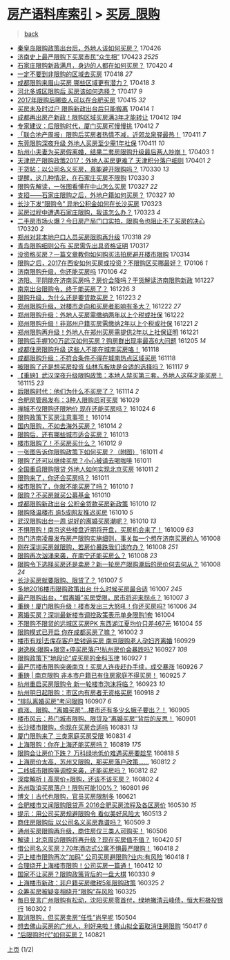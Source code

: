 [房产语料库索引](../../README.md)  > [买房_限购](买房_限购.md)
====
> [back](../README.md)

- [秦皇岛限购政策出台后，外地人该如何买房？](http://jkwz.applinzi.com/ittc/6960849637819810820.html#%E7%A7%A6%E7%9A%87%E5%B2%9B%E9%99%90%E8%B4%AD%E6%94%BF%E7%AD%96%E5%87%BA%E5%8F%B0%E5%90%8E%EF%BC%8C%E5%A4%96%E5%9C%B0%E4%BA%BA%E8%AF%A5%E5%A6%82%E4%BD%95%E4%B9%B0%E6%88%BF%EF%BC%9F) 170426  
- [济南史上最严限购下买房市民“众生相”](http://jkwz.applinzi.com/ittc/6959648408603198468.html#%E6%B5%8E%E5%8D%97%E5%8F%B2%E4%B8%8A%E6%9C%80%E4%B8%A5%E9%99%90%E8%B4%AD%E4%B8%8B%E4%B9%B0%E6%88%BF%E5%B8%82%E6%B0%91%E2%80%9C%E4%BC%97%E7%94%9F%E7%9B%B8%E2%80%9D) 170423 *2525* 
- [石家庄限购新政满月，身边的人都在如何买房？](http://jkwz.applinzi.com/ittc/6958565469417112580.html#%E7%9F%B3%E5%AE%B6%E5%BA%84%E9%99%90%E8%B4%AD%E6%96%B0%E6%94%BF%E6%BB%A1%E6%9C%88%EF%BC%8C%E8%BA%AB%E8%BE%B9%E7%9A%84%E4%BA%BA%E9%83%BD%E5%9C%A8%E5%A6%82%E4%BD%95%E4%B9%B0%E6%88%BF%EF%BC%9F) 170420 *4* 
- [一定不要到非限购的区域去买房](http://jkwz.applinzi.com/ittc/6957984029432349700.html#%E4%B8%80%E5%AE%9A%E4%B8%8D%E8%A6%81%E5%88%B0%E9%9D%9E%E9%99%90%E8%B4%AD%E7%9A%84%E5%8C%BA%E5%9F%9F%E5%8E%BB%E4%B9%B0%E6%88%BF) 170418 *27* 
- [成都限购来眉山买房 哪些区域更有潜力？](http://jkwz.applinzi.com/ittc/6957851748621353988.html#%E6%88%90%E9%83%BD%E9%99%90%E8%B4%AD%E6%9D%A5%E7%9C%89%E5%B1%B1%E4%B9%B0%E6%88%BF+%E5%93%AA%E4%BA%9B%E5%8C%BA%E5%9F%9F%E6%9B%B4%E6%9C%89%E6%BD%9C%E5%8A%9B%EF%BC%9F) 170418 *3* 
- [河北多城区限购后 买房该如何选择？](http://jkwz.applinzi.com/ittc/6957447099078673413.html#%E6%B2%B3%E5%8C%97%E5%A4%9A%E5%9F%8E%E5%8C%BA%E9%99%90%E8%B4%AD%E5%90%8E+%E4%B9%B0%E6%88%BF%E8%AF%A5%E5%A6%82%E4%BD%95%E9%80%89%E6%8B%A9%EF%BC%9F) 170417 *9* 
- [2017年限购后哪些人可以在合肥买房](http://jkwz.applinzi.com/ittc/6956770007861167108.html#2017%E5%B9%B4%E9%99%90%E8%B4%AD%E5%90%8E%E5%93%AA%E4%BA%9B%E4%BA%BA%E5%8F%AF%E4%BB%A5%E5%9C%A8%E5%90%88%E8%82%A5%E4%B9%B0%E6%88%BF) 170415 *32* 
- [买房未及时过户 限购新政出台后只能搬离](http://jkwz.applinzi.com/ittc/6956419586403599365.html#%E4%B9%B0%E6%88%BF%E6%9C%AA%E5%8F%8A%E6%97%B6%E8%BF%87%E6%88%B7+%E9%99%90%E8%B4%AD%E6%96%B0%E6%94%BF%E5%87%BA%E5%8F%B0%E5%90%8E%E5%8F%AA%E8%83%BD%E6%90%AC%E7%A6%BB) 170414 *1* 
- [成都再出房产新政！限购区域买房满3年才能转让](http://jkwz.applinzi.com/ittc/6955643318003303429.html#%E6%88%90%E9%83%BD%E5%86%8D%E5%87%BA%E6%88%BF%E4%BA%A7%E6%96%B0%E6%94%BF%EF%BC%81%E9%99%90%E8%B4%AD%E5%8C%BA%E5%9F%9F%E4%B9%B0%E6%88%BF%E6%BB%A13%E5%B9%B4%E6%89%8D%E8%83%BD%E8%BD%AC%E8%AE%A9) 170412 *194* 
- [专家建议：后限购时代，厦门买房可慢慢挑](http://jkwz.applinzi.com/ittc/6955565950156932100.html#%E4%B8%93%E5%AE%B6%E5%BB%BA%E8%AE%AE%EF%BC%9A%E5%90%8E%E9%99%90%E8%B4%AD%E6%97%B6%E4%BB%A3%EF%BC%8C%E5%8E%A6%E9%97%A8%E4%B9%B0%E6%88%BF%E5%8F%AF%E6%85%A2%E6%85%A2%E6%8C%91) 170412 *7* 
- [「联合地产周报」限购后买房者热情不减，近郊龙泉驿最热！](http://jkwz.applinzi.com/ittc/6955196245911012357.html#%E3%80%8C%E8%81%94%E5%90%88%E5%9C%B0%E4%BA%A7%E5%91%A8%E6%8A%A5%E3%80%8D%E9%99%90%E8%B4%AD%E5%90%8E%E4%B9%B0%E6%88%BF%E8%80%85%E7%83%AD%E6%83%85%E4%B8%8D%E5%87%8F%EF%BC%8C%E8%BF%91%E9%83%8A%E9%BE%99%E6%B3%89%E9%A9%BF%E6%9C%80%E7%83%AD%EF%BC%81) 170411 *7* 
- [东莞限购深夜升级 外地人买房至少需1年社保](http://jkwz.applinzi.com/ittc/6955193445533615108.html#%E4%B8%9C%E8%8E%9E%E9%99%90%E8%B4%AD%E6%B7%B1%E5%A4%9C%E5%8D%87%E7%BA%A7+%E5%A4%96%E5%9C%B0%E4%BA%BA%E4%B9%B0%E6%88%BF%E8%87%B3%E5%B0%91%E9%9C%801%E5%B9%B4%E7%A4%BE%E4%BF%9D) 170411 *10* 
- [杭州小夫妻为买房假离婚，结果二套房限购升级最后两人吵崩！](http://jkwz.applinzi.com/ittc/6952344430806828036.html#%E6%9D%AD%E5%B7%9E%E5%B0%8F%E5%A4%AB%E5%A6%BB%E4%B8%BA%E4%B9%B0%E6%88%BF%E5%81%87%E7%A6%BB%E5%A9%9A%EF%BC%8C%E7%BB%93%E6%9E%9C%E4%BA%8C%E5%A5%97%E6%88%BF%E9%99%90%E8%B4%AD%E5%8D%87%E7%BA%A7%E6%9C%80%E5%90%8E%E4%B8%A4%E4%BA%BA%E5%90%B5%E5%B4%A9%EF%BC%81) 170403 *1* 
- [天津房产限购政策2017：外地人买房更难了 天津积分落户细则](http://jkwz.applinzi.com/ittc/6951607196365358085.html#%E5%A4%A9%E6%B4%A5%E6%88%BF%E4%BA%A7%E9%99%90%E8%B4%AD%E6%94%BF%E7%AD%962017%EF%BC%9A%E5%A4%96%E5%9C%B0%E4%BA%BA%E4%B9%B0%E6%88%BF%E6%9B%B4%E9%9A%BE%E4%BA%86+%E5%A4%A9%E6%B4%A5%E7%A7%AF%E5%88%86%E8%90%BD%E6%88%B7%E7%BB%86%E5%88%99) 170401 *2* 
- [干货帖：以公司名义买房，真能避开限购吗？](http://jkwz.applinzi.com/ittc/6950876949735015428.html#%E5%B9%B2%E8%B4%A7%E5%B8%96%EF%BC%9A%E4%BB%A5%E5%85%AC%E5%8F%B8%E5%90%8D%E4%B9%89%E4%B9%B0%E6%88%BF%EF%BC%8C%E7%9C%9F%E8%83%BD%E9%81%BF%E5%BC%80%E9%99%90%E8%B4%AD%E5%90%97%EF%BC%9F) 170330 *13* 
- [提醒，这几种情况，在石家庄买房不限购](http://jkwz.applinzi.com/ittc/6950782153418867716.html#%E6%8F%90%E9%86%92%EF%BC%8C%E8%BF%99%E5%87%A0%E7%A7%8D%E6%83%85%E5%86%B5%EF%BC%8C%E5%9C%A8%E7%9F%B3%E5%AE%B6%E5%BA%84%E4%B9%B0%E6%88%BF%E4%B8%8D%E9%99%90%E8%B4%AD) 170330 *3* 
- [限购先解读，一张图看懂在中山怎么买房](http://jkwz.applinzi.com/ittc/6949733459185632261.html#%E9%99%90%E8%B4%AD%E5%85%88%E8%A7%A3%E8%AF%BB%EF%BC%8C%E4%B8%80%E5%BC%A0%E5%9B%BE%E7%9C%8B%E6%87%82%E5%9C%A8%E4%B8%AD%E5%B1%B1%E6%80%8E%E4%B9%88%E4%B9%B0%E6%88%BF) 170327 *22* 
- [支招——石家庄限购之后，外地户籍如何买房？](http://jkwz.applinzi.com/ittc/6949653161563390981.html#%E6%94%AF%E6%8B%9B%E2%80%94%E2%80%94%E7%9F%B3%E5%AE%B6%E5%BA%84%E9%99%90%E8%B4%AD%E4%B9%8B%E5%90%8E%EF%BC%8C%E5%A4%96%E5%9C%B0%E6%88%B7%E7%B1%8D%E5%A6%82%E4%BD%95%E4%B9%B0%E6%88%BF%EF%BC%9F) 170327 *10* 
- [长沙下发“限购令” 异地公积金如何在长沙买房](http://jkwz.applinzi.com/ittc/6948240321023575045.html#%E9%95%BF%E6%B2%99%E4%B8%8B%E5%8F%91%E2%80%9C%E9%99%90%E8%B4%AD%E4%BB%A4%E2%80%9D+%E5%BC%82%E5%9C%B0%E5%85%AC%E7%A7%AF%E9%87%91%E5%A6%82%E4%BD%95%E5%9C%A8%E9%95%BF%E6%B2%99%E4%B9%B0%E6%88%BF) 170323  
- [买房过程中遭遇石家庄限购，我该怎么办？](http://jkwz.applinzi.com/ittc/6948146393234539525.html#%E4%B9%B0%E6%88%BF%E8%BF%87%E7%A8%8B%E4%B8%AD%E9%81%AD%E9%81%87%E7%9F%B3%E5%AE%B6%E5%BA%84%E9%99%90%E8%B4%AD%EF%BC%8C%E6%88%91%E8%AF%A5%E6%80%8E%E4%B9%88%E5%8A%9E%EF%BC%9F) 170323 *4* 
- [二手房市场火爆？今日房产局门口实拍，限购令也阻止不了买房的决心](http://jkwz.applinzi.com/ittc/6947161133181060100.html#%E4%BA%8C%E6%89%8B%E6%88%BF%E5%B8%82%E5%9C%BA%E7%81%AB%E7%88%86%EF%BC%9F%E4%BB%8A%E6%97%A5%E6%88%BF%E4%BA%A7%E5%B1%80%E9%97%A8%E5%8F%A3%E5%AE%9E%E6%8B%8D%EF%BC%8C%E9%99%90%E8%B4%AD%E4%BB%A4%E4%B9%9F%E9%98%BB%E6%AD%A2%E4%B8%8D%E4%BA%86%E4%B9%B0%E6%88%BF%E7%9A%84%E5%86%B3%E5%BF%83) 170320 *2* 
- [郑州对非本地户口人员买房限购再升级](http://jkwz.applinzi.com/ittc/6946406373645616132.html#%E9%83%91%E5%B7%9E%E5%AF%B9%E9%9D%9E%E6%9C%AC%E5%9C%B0%E6%88%B7%E5%8F%A3%E4%BA%BA%E5%91%98%E4%B9%B0%E6%88%BF%E9%99%90%E8%B4%AD%E5%86%8D%E5%8D%87%E7%BA%A7) 170318 *29* 
- [青岛限购细则公布 买房需先出具资格证明](http://jkwz.applinzi.com/ittc/6946014959673803780.html#%E9%9D%92%E5%B2%9B%E9%99%90%E8%B4%AD%E7%BB%86%E5%88%99%E5%85%AC%E5%B8%83+%E4%B9%B0%E6%88%BF%E9%9C%80%E5%85%88%E5%87%BA%E5%85%B7%E8%B5%84%E6%A0%BC%E8%AF%81%E6%98%8E) 170317  
- [没资格买房？一篇文章教你如何购买法拍房避开楼市限购](http://jkwz.applinzi.com/ittc/6944889052661810180.html#%E6%B2%A1%E8%B5%84%E6%A0%BC%E4%B9%B0%E6%88%BF%EF%BC%9F%E4%B8%80%E7%AF%87%E6%96%87%E7%AB%A0%E6%95%99%E4%BD%A0%E5%A6%82%E4%BD%95%E8%B4%AD%E4%B9%B0%E6%B3%95%E6%8B%8D%E6%88%BF%E9%81%BF%E5%BC%80%E6%A5%BC%E5%B8%82%E9%99%90%E8%B4%AD) 170314  
- [限购之后，​2017在西安如何买房或投资？不限购区买哪最好？](http://jkwz.applinzi.com/ittc/6920078865455383557.html#%E9%99%90%E8%B4%AD%E4%B9%8B%E5%90%8E%EF%BC%8C%E2%80%8B2017%E5%9C%A8%E8%A5%BF%E5%AE%89%E5%A6%82%E4%BD%95%E4%B9%B0%E6%88%BF%E6%88%96%E6%8A%95%E8%B5%84%EF%BC%9F%E4%B8%8D%E9%99%90%E8%B4%AD%E5%8C%BA%E4%B9%B0%E5%93%AA%E6%9C%80%E5%A5%BD%EF%BC%9F) 170106 *1* 
- [济南限购升级，你还能买房吗](http://jkwz.applinzi.com/ittc/6919823198769382404.html#%E6%B5%8E%E5%8D%97%E9%99%90%E8%B4%AD%E5%8D%87%E7%BA%A7%EF%BC%8C%E4%BD%A0%E8%BF%98%E8%83%BD%E4%B9%B0%E6%88%BF%E5%90%97) 170106 *42* 
- [济阳、平阴能在济南买房吗？房价会降吗？干货解读济南限购新政](http://jkwz.applinzi.com/ittc/6916404824836146181.html#%E6%B5%8E%E9%98%B3%E3%80%81%E5%B9%B3%E9%98%B4%E8%83%BD%E5%9C%A8%E6%B5%8E%E5%8D%97%E4%B9%B0%E6%88%BF%E5%90%97%EF%BC%9F%E6%88%BF%E4%BB%B7%E4%BC%9A%E9%99%8D%E5%90%97%EF%BC%9F%E5%B9%B2%E8%B4%A7%E8%A7%A3%E8%AF%BB%E6%B5%8E%E5%8D%97%E9%99%90%E8%B4%AD%E6%96%B0%E6%94%BF) 161227  
- [南京出台限购令，终于能买房了？](http://jkwz.applinzi.com/ittc/6915861629677077508.html#%E5%8D%97%E4%BA%AC%E5%87%BA%E5%8F%B0%E9%99%90%E8%B4%AD%E4%BB%A4%EF%BC%8C%E7%BB%88%E4%BA%8E%E8%83%BD%E4%B9%B0%E6%88%BF%E4%BA%86%EF%BC%9F) 161226 *3* 
- [限购升级，为什么还是要贷款买房？](http://jkwz.applinzi.com/ittc/6914841100413305861.html#%E9%99%90%E8%B4%AD%E5%8D%87%E7%BA%A7%EF%BC%8C%E4%B8%BA%E4%BB%80%E4%B9%88%E8%BF%98%E6%98%AF%E8%A6%81%E8%B4%B7%E6%AC%BE%E4%B9%B0%E6%88%BF%EF%BC%9F) 161223 *2* 
- [郑州限购升级，对楼市走向和买房者影响有多大？](http://jkwz.applinzi.com/ittc/6914559014011929604.html#%E9%83%91%E5%B7%9E%E9%99%90%E8%B4%AD%E5%8D%87%E7%BA%A7%EF%BC%8C%E5%AF%B9%E6%A5%BC%E5%B8%82%E8%B5%B0%E5%90%91%E5%92%8C%E4%B9%B0%E6%88%BF%E8%80%85%E5%BD%B1%E5%93%8D%E6%9C%89%E5%A4%9A%E5%A4%A7%EF%BC%9F) 161222 *27* 
- [郑州限购升级：外地人买房需缴纳两年以上个税或社保](http://jkwz.applinzi.com/ittc/6914457439809569797.html#%E9%83%91%E5%B7%9E%E9%99%90%E8%B4%AD%E5%8D%87%E7%BA%A7%EF%BC%9A%E5%A4%96%E5%9C%B0%E4%BA%BA%E4%B9%B0%E6%88%BF%E9%9C%80%E7%BC%B4%E7%BA%B3%E4%B8%A4%E5%B9%B4%E4%BB%A5%E4%B8%8A%E4%B8%AA%E7%A8%8E%E6%88%96%E7%A4%BE%E4%BF%9D) 161222  
- [郑州限购升级！非郑州户籍买房需缴纳2年以上个税或社保](http://jkwz.applinzi.com/ittc/6914191891343344644.html#%E9%83%91%E5%B7%9E%E9%99%90%E8%B4%AD%E5%8D%87%E7%BA%A7%EF%BC%81%E9%9D%9E%E9%83%91%E5%B7%9E%E6%88%B7%E7%B1%8D%E4%B9%B0%E6%88%BF%E9%9C%80%E7%BC%B4%E7%BA%B32%E5%B9%B4%E4%BB%A5%E4%B8%8A%E4%B8%AA%E7%A8%8E%E6%88%96%E7%A4%BE%E4%BF%9D) 161221 *2* 
- [郑州限购再升级！外地人在郑州买房需提供2年以上社保证明](http://jkwz.applinzi.com/ittc/6914173728912311300.html#%E9%83%91%E5%B7%9E%E9%99%90%E8%B4%AD%E5%86%8D%E5%8D%87%E7%BA%A7%EF%BC%81%E5%A4%96%E5%9C%B0%E4%BA%BA%E5%9C%A8%E9%83%91%E5%B7%9E%E4%B9%B0%E6%88%BF%E9%9C%80%E6%8F%90%E4%BE%9B2%E5%B9%B4%E4%BB%A5%E4%B8%8A%E7%A4%BE%E4%BF%9D%E8%AF%81%E6%98%8E) 161221  
- [限购后手握100万武汉如何买房？购房群出现率最高6大问题](http://jkwz.applinzi.com/ittc/6908061417818555397.html#%E9%99%90%E8%B4%AD%E5%90%8E%E6%89%8B%E6%8F%A1100%E4%B8%87%E6%AD%A6%E6%B1%89%E5%A6%82%E4%BD%95%E4%B9%B0%E6%88%BF%EF%BC%9F%E8%B4%AD%E6%88%BF%E7%BE%A4%E5%87%BA%E7%8E%B0%E7%8E%87%E6%9C%80%E9%AB%986%E5%A4%A7%E9%97%AE%E9%A2%98) 161205 *14* 
- [成都住房限购升级 这些人不能在城南买房咯！](http://jkwz.applinzi.com/ittc/6901888159553422340.html#%E6%88%90%E9%83%BD%E4%BD%8F%E6%88%BF%E9%99%90%E8%B4%AD%E5%8D%87%E7%BA%A7+%E8%BF%99%E4%BA%9B%E4%BA%BA%E4%B8%8D%E8%83%BD%E5%9C%A8%E5%9F%8E%E5%8D%97%E4%B9%B0%E6%88%BF%E5%92%AF%EF%BC%81) 161118  
- [成都限购升级：不符合条件不得在城南热点区域买房](http://jkwz.applinzi.com/ittc/6901561102592115716.html#%E6%88%90%E9%83%BD%E9%99%90%E8%B4%AD%E5%8D%87%E7%BA%A7%EF%BC%9A%E4%B8%8D%E7%AC%A6%E5%90%88%E6%9D%A1%E4%BB%B6%E4%B8%8D%E5%BE%97%E5%9C%A8%E5%9F%8E%E5%8D%97%E7%83%AD%E7%82%B9%E5%8C%BA%E5%9F%9F%E4%B9%B0%E6%88%BF) 161118  
- [被限购了还是想买房投资 仙林东板块是合适的选择吗？](http://jkwz.applinzi.com/ittc/6901440663324722180.html#%E8%A2%AB%E9%99%90%E8%B4%AD%E4%BA%86%E8%BF%98%E6%98%AF%E6%83%B3%E4%B9%B0%E6%88%BF%E6%8A%95%E8%B5%84+%E4%BB%99%E6%9E%97%E4%B8%9C%E6%9D%BF%E5%9D%97%E6%98%AF%E5%90%88%E9%80%82%E7%9A%84%E9%80%89%E6%8B%A9%E5%90%97%EF%BC%9F) 161117 *9* 
- [【重磅】武汉深夜升级限购政策：本地人禁买第三套，外地人这样才能买房！](http://jkwz.applinzi.com/ittc/6900527970346599428.html#%E3%80%90%E9%87%8D%E7%A3%85%E3%80%91%E6%AD%A6%E6%B1%89%E6%B7%B1%E5%A4%9C%E5%8D%87%E7%BA%A7%E9%99%90%E8%B4%AD%E6%94%BF%E7%AD%96%EF%BC%9A%E6%9C%AC%E5%9C%B0%E4%BA%BA%E7%A6%81%E4%B9%B0%E7%AC%AC%E4%B8%89%E5%A5%97%EF%BC%8C%E5%A4%96%E5%9C%B0%E4%BA%BA%E8%BF%99%E6%A0%B7%E6%89%8D%E8%83%BD%E4%B9%B0%E6%88%BF%EF%BC%81) 161115 *23* 
- [后限购时代：他们为什么不买房了？](http://jkwz.applinzi.com/ittc/6900434051831170053.html#%E5%90%8E%E9%99%90%E8%B4%AD%E6%97%B6%E4%BB%A3%EF%BC%9A%E4%BB%96%E4%BB%AC%E4%B8%BA%E4%BB%80%E4%B9%88%E4%B8%8D%E4%B9%B0%E6%88%BF%E4%BA%86%EF%BC%9F) 161114 *2* 
- [合肥房管局发布：3种人限购后可买房](http://jkwz.applinzi.com/ittc/6894418715965129733.html#%E5%90%88%E8%82%A5%E6%88%BF%E7%AE%A1%E5%B1%80%E5%8F%91%E5%B8%83%EF%BC%9A3%E7%A7%8D%E4%BA%BA%E9%99%90%E8%B4%AD%E5%90%8E%E5%8F%AF%E4%B9%B0%E6%88%BF) 161029  
- [禅城不仅限购还限地价 现在还能买房吗？](http://jkwz.applinzi.com/ittc/6892627804771845124.html#%E7%A6%85%E5%9F%8E%E4%B8%8D%E4%BB%85%E9%99%90%E8%B4%AD%E8%BF%98%E9%99%90%E5%9C%B0%E4%BB%B7+%E7%8E%B0%E5%9C%A8%E8%BF%98%E8%83%BD%E4%B9%B0%E6%88%BF%E5%90%97%EF%BC%9F) 161024 *6* 
- [限购政策下买房注意事项！](http://jkwz.applinzi.com/ittc/6888923717161190404.html#%E9%99%90%E8%B4%AD%E6%94%BF%E7%AD%96%E4%B8%8B%E4%B9%B0%E6%88%BF%E6%B3%A8%E6%84%8F%E4%BA%8B%E9%A1%B9%EF%BC%81) 161014  
- [国内限购，不如去海外买房？](http://jkwz.applinzi.com/ittc/6888758348710675461.html#%E5%9B%BD%E5%86%85%E9%99%90%E8%B4%AD%EF%BC%8C%E4%B8%8D%E5%A6%82%E5%8E%BB%E6%B5%B7%E5%A4%96%E4%B9%B0%E6%88%BF%EF%BC%9F) 161014 *2* 
- [限购后，还有哪些城市适合买房？](http://jkwz.applinzi.com/ittc/6888491115195401220.html#%E9%99%90%E8%B4%AD%E5%90%8E%EF%BC%8C%E8%BF%98%E6%9C%89%E5%93%AA%E4%BA%9B%E5%9F%8E%E5%B8%82%E9%80%82%E5%90%88%E4%B9%B0%E6%88%BF%EF%BC%9F) 161013  
- [楼市限购了！不买房买什么？](http://jkwz.applinzi.com/ittc/6888069112646861829.html#%E6%A5%BC%E5%B8%82%E9%99%90%E8%B4%AD%E4%BA%86%EF%BC%81%E4%B8%8D%E4%B9%B0%E6%88%BF%E4%B9%B0%E4%BB%80%E4%B9%88%EF%BC%9F) 161012 *9* 
- [一张图告诉你限购政策下如何买房？（附图）](http://jkwz.applinzi.com/ittc/6887859302106137605.html#%E4%B8%80%E5%BC%A0%E5%9B%BE%E5%91%8A%E8%AF%89%E4%BD%A0%E9%99%90%E8%B4%AD%E6%94%BF%E7%AD%96%E4%B8%8B%E5%A6%82%E4%BD%95%E4%B9%B0%E6%88%BF%EF%BC%9F%EF%BC%88%E9%99%84%E5%9B%BE%EF%BC%89) 161011 *4* 
- [限购了还可以继续买房？小心被请去喝咖啡](http://jkwz.applinzi.com/ittc/6887788040587592709.html#%E9%99%90%E8%B4%AD%E4%BA%86%E8%BF%98%E5%8F%AF%E4%BB%A5%E7%BB%A7%E7%BB%AD%E4%B9%B0%E6%88%BF%EF%BC%9F%E5%B0%8F%E5%BF%83%E8%A2%AB%E8%AF%B7%E5%8E%BB%E5%96%9D%E5%92%96%E5%95%A1) 161011  
- [全国重启限购限贷 外地人如何实现北京买房](http://jkwz.applinzi.com/ittc/6887726912541033476.html#%E5%85%A8%E5%9B%BD%E9%87%8D%E5%90%AF%E9%99%90%E8%B4%AD%E9%99%90%E8%B4%B7+%E5%A4%96%E5%9C%B0%E4%BA%BA%E5%A6%82%E4%BD%95%E5%AE%9E%E7%8E%B0%E5%8C%97%E4%BA%AC%E4%B9%B0%E6%88%BF) 161011 *2* 
- [限购来了，你还会买房吗？](http://jkwz.applinzi.com/ittc/6887672063837340676.html#%E9%99%90%E8%B4%AD%E6%9D%A5%E4%BA%86%EF%BC%8C%E4%BD%A0%E8%BF%98%E4%BC%9A%E4%B9%B0%E6%88%BF%E5%90%97%EF%BC%9F) 161011  
- [楼市限购了，你就不能买房了吗？](http://jkwz.applinzi.com/ittc/6887401753145771013.html#%E6%A5%BC%E5%B8%82%E9%99%90%E8%B4%AD%E4%BA%86%EF%BC%8C%E4%BD%A0%E5%B0%B1%E4%B8%8D%E8%83%BD%E4%B9%B0%E6%88%BF%E4%BA%86%E5%90%97%EF%BC%9F) 161010 *1* 
- [限购？不买房就买公募基金](http://jkwz.applinzi.com/ittc/6887396654751155204.html#%E9%99%90%E8%B4%AD%EF%BC%9F%E4%B8%8D%E4%B9%B0%E6%88%BF%E5%B0%B1%E4%B9%B0%E5%85%AC%E5%8B%9F%E5%9F%BA%E9%87%91) 161010  
- [成都限购新政出台 公积金贷款买房新政策](http://jkwz.applinzi.com/ittc/6887379283676234757.html#%E6%88%90%E9%83%BD%E9%99%90%E8%B4%AD%E6%96%B0%E6%94%BF%E5%87%BA%E5%8F%B0+%E5%85%AC%E7%A7%AF%E9%87%91%E8%B4%B7%E6%AC%BE%E4%B9%B0%E6%88%BF%E6%96%B0%E6%94%BF%E7%AD%96) 161010 *12* 
- [限购降温楼市 逾5成网友推迟买房](http://jkwz.applinzi.com/ittc/6887373446605964292.html#%E9%99%90%E8%B4%AD%E9%99%8D%E6%B8%A9%E6%A5%BC%E5%B8%82+%E9%80%BE5%E6%88%90%E7%BD%91%E5%8F%8B%E6%8E%A8%E8%BF%9F%E4%B9%B0%E6%88%BF) 161010 *5* 
- [武汉限购出台一周 说好的离婚买房潮呢？](http://jkwz.applinzi.com/ittc/6887312938896983045.html#%E6%AD%A6%E6%B1%89%E9%99%90%E8%B4%AD%E5%87%BA%E5%8F%B0%E4%B8%80%E5%91%A8+%E8%AF%B4%E5%A5%BD%E7%9A%84%E7%A6%BB%E5%A9%9A%E4%B9%B0%E6%88%BF%E6%BD%AE%E5%91%A2%EF%BC%9F) 161010 *13* 
- [不惧限购！南京这些楼盘近期将开盘，买房机会来了！](http://jkwz.applinzi.com/ittc/6887058005123662852.html#%E4%B8%8D%E6%83%A7%E9%99%90%E8%B4%AD%EF%BC%81%E5%8D%97%E4%BA%AC%E8%BF%99%E4%BA%9B%E6%A5%BC%E7%9B%98%E8%BF%91%E6%9C%9F%E5%B0%86%E5%BC%80%E7%9B%98%EF%BC%8C%E4%B9%B0%E6%88%BF%E6%9C%BA%E4%BC%9A%E6%9D%A5%E4%BA%86%EF%BC%81) 161009 *63* 
- [热门济南凌晨发布房产限购实施细则，事关每一个想在济南买房的人](http://jkwz.applinzi.com/ittc/6886740796006466565.html#%E7%83%AD%E9%97%A8%E6%B5%8E%E5%8D%97%E5%87%8C%E6%99%A8%E5%8F%91%E5%B8%83%E6%88%BF%E4%BA%A7%E9%99%90%E8%B4%AD%E5%AE%9E%E6%96%BD%E7%BB%86%E5%88%99%EF%BC%8C%E4%BA%8B%E5%85%B3%E6%AF%8F%E4%B8%80%E4%B8%AA%E6%83%B3%E5%9C%A8%E6%B5%8E%E5%8D%97%E4%B9%B0%E6%88%BF%E7%9A%84%E4%BA%BA) 161008  
- [刚在深圳买房就限购，若房价暴跌我们该咋办？](http://jkwz.applinzi.com/ittc/6886678958958969861.html#%E5%88%9A%E5%9C%A8%E6%B7%B1%E5%9C%B3%E4%B9%B0%E6%88%BF%E5%B0%B1%E9%99%90%E8%B4%AD%EF%BC%8C%E8%8B%A5%E6%88%BF%E4%BB%B7%E6%9A%B4%E8%B7%8C%E6%88%91%E4%BB%AC%E8%AF%A5%E5%92%8B%E5%8A%9E%EF%BC%9F) 161008 *251* 
- [限购再次汹涌来袭，在南宁还能买房么？](http://jkwz.applinzi.com/ittc/6886659721481683973.html#%E9%99%90%E8%B4%AD%E5%86%8D%E6%AC%A1%E6%B1%B9%E6%B6%8C%E6%9D%A5%E8%A2%AD%EF%BC%8C%E5%9C%A8%E5%8D%97%E5%AE%81%E8%BF%98%E8%83%BD%E4%B9%B0%E6%88%BF%E4%B9%88%EF%BC%9F) 161008 *23* 
- [限购令下选择买房还是卖房？新一轮房产限购潮后的房价何去何从？](http://jkwz.applinzi.com/ittc/6886632660687913988.html#%E9%99%90%E8%B4%AD%E4%BB%A4%E4%B8%8B%E9%80%89%E6%8B%A9%E4%B9%B0%E6%88%BF%E8%BF%98%E6%98%AF%E5%8D%96%E6%88%BF%EF%BC%9F%E6%96%B0%E4%B8%80%E8%BD%AE%E6%88%BF%E4%BA%A7%E9%99%90%E8%B4%AD%E6%BD%AE%E5%90%8E%E7%9A%84%E6%88%BF%E4%BB%B7%E4%BD%95%E5%8E%BB%E4%BD%95%E4%BB%8E%EF%BC%9F) 161008 *24* 
- [长沙买房就要限购、限贷了？](http://jkwz.applinzi.com/ittc/6886328416483148805.html#%E9%95%BF%E6%B2%99%E4%B9%B0%E6%88%BF%E5%B0%B1%E8%A6%81%E9%99%90%E8%B4%AD%E3%80%81%E9%99%90%E8%B4%B7%E4%BA%86%EF%BC%9F) 161007 *5* 
- [多地2016楼市限购政策出台 什么时候买房最合适](http://jkwz.applinzi.com/ittc/6886279080013464581.html#%E5%A4%9A%E5%9C%B02016%E6%A5%BC%E5%B8%82%E9%99%90%E8%B4%AD%E6%94%BF%E7%AD%96%E5%87%BA%E5%8F%B0+%E4%BB%80%E4%B9%88%E6%97%B6%E5%80%99%E4%B9%B0%E6%88%BF%E6%9C%80%E5%90%88%E9%80%82) 161007 *245* 
- [最严限购出台，“假离婚”买房受限，房市将迎来拐点？](http://jkwz.applinzi.com/ittc/6886232494839432197.html#%E6%9C%80%E4%B8%A5%E9%99%90%E8%B4%AD%E5%87%BA%E5%8F%B0%EF%BC%8C%E2%80%9C%E5%81%87%E7%A6%BB%E5%A9%9A%E2%80%9D%E4%B9%B0%E6%88%BF%E5%8F%97%E9%99%90%EF%BC%8C%E6%88%BF%E5%B8%82%E5%B0%86%E8%BF%8E%E6%9D%A5%E6%8B%90%E7%82%B9%EF%BC%9F) 161007 *3* 
- [重磅！厦门限购升级！楼市发出三大怒吼！你还买房吗?](http://jkwz.applinzi.com/ittc/6885856069401707524.html#%E9%87%8D%E7%A3%85%EF%BC%81%E5%8E%A6%E9%97%A8%E9%99%90%E8%B4%AD%E5%8D%87%E7%BA%A7%EF%BC%81%E6%A5%BC%E5%B8%82%E5%8F%91%E5%87%BA%E4%B8%89%E5%A4%A7%E6%80%92%E5%90%BC%EF%BC%81%E4%BD%A0%E8%BF%98%E4%B9%B0%E6%88%BF%E5%90%97%3F) 161006 *34* 
- [离婚买房？深圳最新楼市调控政策表示单身限购1套](http://jkwz.applinzi.com/ittc/6885272262382453765.html#%E7%A6%BB%E5%A9%9A%E4%B9%B0%E6%88%BF%EF%BC%9F%E6%B7%B1%E5%9C%B3%E6%9C%80%E6%96%B0%E6%A5%BC%E5%B8%82%E8%B0%83%E6%8E%A7%E6%94%BF%E7%AD%96%E8%A1%A8%E7%A4%BA%E5%8D%95%E8%BA%AB%E9%99%90%E8%B4%AD1%E5%A5%97) 161004  
- [不限购不限贷的远城区买房PK 东西湖江夏均价只差467元](http://jkwz.applinzi.com/ittc/6885109982525129732.html#%E4%B8%8D%E9%99%90%E8%B4%AD%E4%B8%8D%E9%99%90%E8%B4%B7%E7%9A%84%E8%BF%9C%E5%9F%8E%E5%8C%BA%E4%B9%B0%E6%88%BFPK+%E4%B8%9C%E8%A5%BF%E6%B9%96%E6%B1%9F%E5%A4%8F%E5%9D%87%E4%BB%B7%E5%8F%AA%E5%B7%AE467%E5%85%83) 161004 *55* 
- [限购模式已开启 你在成都买房了嘛？](http://jkwz.applinzi.com/ittc/6884324622299825156.html#%E9%99%90%E8%B4%AD%E6%A8%A1%E5%BC%8F%E5%B7%B2%E5%BC%80%E5%90%AF+%E4%BD%A0%E5%9C%A8%E6%88%90%E9%83%BD%E4%B9%B0%E6%88%BF%E4%BA%86%E5%98%9B%EF%BC%9F) 161002 *3* 
- [楼市有戏|去库存客户垫钱逼买房 南京限购老人孕妇齐离婚](http://jkwz.applinzi.com/ittc/6883209863110329349.html#%E6%A5%BC%E5%B8%82%E6%9C%89%E6%88%8F%7C%E5%8E%BB%E5%BA%93%E5%AD%98%E5%AE%A2%E6%88%B7%E5%9E%AB%E9%92%B1%E9%80%BC%E4%B9%B0%E6%88%BF+%E5%8D%97%E4%BA%AC%E9%99%90%E8%B4%AD%E8%80%81%E4%BA%BA%E5%AD%95%E5%A6%87%E9%BD%90%E7%A6%BB%E5%A9%9A) 160929  
- [谢逸枫:限购+限贷+停买房落户!杭州房价会暴跌吗?](http://jkwz.applinzi.com/ittc/6882671312744498181.html#%E8%B0%A2%E9%80%B8%E6%9E%AB%3A%E9%99%90%E8%B4%AD%2B%E9%99%90%E8%B4%B7%2B%E5%81%9C%E4%B9%B0%E6%88%BF%E8%90%BD%E6%88%B7%21%E6%9D%AD%E5%B7%9E%E6%88%BF%E4%BB%B7%E4%BC%9A%E6%9A%B4%E8%B7%8C%E5%90%97%3F) 160927 *108* 
- [限购政策下“地段论”成买房的金科玉律](http://jkwz.applinzi.com/ittc/6882460912249734148.html#%E9%99%90%E8%B4%AD%E6%94%BF%E7%AD%96%E4%B8%8B%E2%80%9C%E5%9C%B0%E6%AE%B5%E8%AE%BA%E2%80%9D%E6%88%90%E4%B9%B0%E6%88%BF%E7%9A%84%E9%87%91%E7%A7%91%E7%8E%89%E5%BE%8B) 160927 *1* 
- [最严厉楼市限购突袭南京！买房人连夜赶办手续，成交暴涨](http://jkwz.applinzi.com/ittc/6881950955951621124.html#%E6%9C%80%E4%B8%A5%E5%8E%89%E6%A5%BC%E5%B8%82%E9%99%90%E8%B4%AD%E7%AA%81%E8%A2%AD%E5%8D%97%E4%BA%AC%EF%BC%81%E4%B9%B0%E6%88%BF%E4%BA%BA%E8%BF%9E%E5%A4%9C%E8%B5%B6%E5%8A%9E%E6%89%8B%E7%BB%AD%EF%BC%8C%E6%88%90%E4%BA%A4%E6%9A%B4%E6%B6%A8) 160926 *7* 
- [重磅 | 南京限购 非本市户籍已有住房家庭不得买房！](http://jkwz.applinzi.com/ittc/6881882760746107909.html#%E9%87%8D%E7%A3%85+%7C+%E5%8D%97%E4%BA%AC%E9%99%90%E8%B4%AD+%E9%9D%9E%E6%9C%AC%E5%B8%82%E6%88%B7%E7%B1%8D%E5%B7%B2%E6%9C%89%E4%BD%8F%E6%88%BF%E5%AE%B6%E5%BA%AD%E4%B8%8D%E5%BE%97%E4%B9%B0%E6%88%BF%EF%BC%81) 160925 *7* 
- [杭州重启买房限购令 新一轮楼市泡沫将临？](http://jkwz.applinzi.com/ittc/6881089030430655492.html#%E6%9D%AD%E5%B7%9E%E9%87%8D%E5%90%AF%E4%B9%B0%E6%88%BF%E9%99%90%E8%B4%AD%E4%BB%A4+%E6%96%B0%E4%B8%80%E8%BD%AE%E6%A5%BC%E5%B8%82%E6%B3%A1%E6%B2%AB%E5%B0%86%E4%B8%B4%EF%BC%9F) 160923 *10* 
- [杭州明日起限购：市区内有房者无资格买房](http://jkwz.applinzi.com/ittc/6879255444995965956.html#%E6%9D%AD%E5%B7%9E%E6%98%8E%E6%97%A5%E8%B5%B7%E9%99%90%E8%B4%AD%EF%BC%9A%E5%B8%82%E5%8C%BA%E5%86%85%E6%9C%89%E6%88%BF%E8%80%85%E6%97%A0%E8%B5%84%E6%A0%BC%E4%B9%B0%E6%88%BF) 160918 *2* 
- [“排队离婚买房”考问限购](http://jkwz.applinzi.com/ittc/6875047505519182852.html#%E2%80%9C%E6%8E%92%E9%98%9F%E7%A6%BB%E5%A9%9A%E4%B9%B0%E6%88%BF%E2%80%9D%E8%80%83%E9%97%AE%E9%99%90%E8%B4%AD) 160907 *6* 
- [疯涨、限购、&quot;离婚买房&quot;...楼市还有多少幺蛾子要出？！](http://jkwz.applinzi.com/ittc/6874342669790217220.html#%E7%96%AF%E6%B6%A8%E3%80%81%E9%99%90%E8%B4%AD%E3%80%81%26quot%3B%E7%A6%BB%E5%A9%9A%E4%B9%B0%E6%88%BF%26quot%3B...%E6%A5%BC%E5%B8%82%E8%BF%98%E6%9C%89%E5%A4%9A%E5%B0%91%E5%B9%BA%E8%9B%BE%E5%AD%90%E8%A6%81%E5%87%BA%EF%BC%9F%EF%BC%81) 160905  
- [楼市风云：热门城市限购、限贷及“离婚买房”背后的反思！](http://jkwz.applinzi.com/ittc/6872906057000682501.html#%E6%A5%BC%E5%B8%82%E9%A3%8E%E4%BA%91%EF%BC%9A%E7%83%AD%E9%97%A8%E5%9F%8E%E5%B8%82%E9%99%90%E8%B4%AD%E3%80%81%E9%99%90%E8%B4%B7%E5%8F%8A%E2%80%9C%E7%A6%BB%E5%A9%9A%E4%B9%B0%E6%88%BF%E2%80%9D%E8%83%8C%E5%90%8E%E7%9A%84%E5%8F%8D%E6%80%9D%EF%BC%81) 160901  
- [长沙楼市限购，你现在买房合适吗](http://jkwz.applinzi.com/ittc/6872589427947340804.html#%E9%95%BF%E6%B2%99%E6%A5%BC%E5%B8%82%E9%99%90%E8%B4%AD%EF%BC%8C%E4%BD%A0%E7%8E%B0%E5%9C%A8%E4%B9%B0%E6%88%BF%E5%90%88%E9%80%82%E5%90%97) 160831 *13* 
- [厦门限购来了 三类家庭买房受限](http://jkwz.applinzi.com/ittc/6872481797815927812.html#%E5%8E%A6%E9%97%A8%E9%99%90%E8%B4%AD%E6%9D%A5%E4%BA%86+%E4%B8%89%E7%B1%BB%E5%AE%B6%E5%BA%AD%E4%B9%B0%E6%88%BF%E5%8F%97%E9%99%90) 160831 *4* 
- [上海限购：你在上海还能买房吗？](http://jkwz.applinzi.com/ittc/6868031579405943813.html#%E4%B8%8A%E6%B5%B7%E9%99%90%E8%B4%AD%EF%BC%9A%E4%BD%A0%E5%9C%A8%E4%B8%8A%E6%B5%B7%E8%BF%98%E8%83%BD%E4%B9%B0%E6%88%BF%E5%90%97%EF%BC%9F) 160819 *175* 
- [限购会让房价下跌？ 万科绿地低价难遇买房要趁早](http://jkwz.applinzi.com/ittc/6867597883561477124.html#%E9%99%90%E8%B4%AD%E4%BC%9A%E8%AE%A9%E6%88%BF%E4%BB%B7%E4%B8%8B%E8%B7%8C%EF%BC%9F+%E4%B8%87%E7%A7%91%E7%BB%BF%E5%9C%B0%E4%BD%8E%E4%BB%B7%E9%9A%BE%E9%81%87%E4%B9%B0%E6%88%BF%E8%A6%81%E8%B6%81%E6%97%A9) 160818 *5* 
- [上海房价太高，苏州又限购，那买房落户政策……](http://jkwz.applinzi.com/ittc/6865500833814414340.html#%E4%B8%8A%E6%B5%B7%E6%88%BF%E4%BB%B7%E5%A4%AA%E9%AB%98%EF%BC%8C%E8%8B%8F%E5%B7%9E%E5%8F%88%E9%99%90%E8%B4%AD%EF%BC%8C%E9%82%A3%E4%B9%B0%E6%88%BF%E8%90%BD%E6%88%B7%E6%94%BF%E7%AD%96%E2%80%A6%E2%80%A6) 160812 *2* 
- [二线城市限购等调控来袭，还能买房吗？](http://jkwz.applinzi.com/ittc/6865423892100940804.html#%E4%BA%8C%E7%BA%BF%E5%9F%8E%E5%B8%82%E9%99%90%E8%B4%AD%E7%AD%89%E8%B0%83%E6%8E%A7%E6%9D%A5%E8%A2%AD%EF%BC%8C%E8%BF%98%E8%83%BD%E4%B9%B0%E6%88%BF%E5%90%97%EF%BC%9F) 160812 *82* 
- [深度解析丨高房价+限购，还该不该买房？](http://jkwz.applinzi.com/ittc/6861708920015553541.html#%E6%B7%B1%E5%BA%A6%E8%A7%A3%E6%9E%90%E4%B8%A8%E9%AB%98%E6%88%BF%E4%BB%B7%2B%E9%99%90%E8%B4%AD%EF%BC%8C%E8%BF%98%E8%AF%A5%E4%B8%8D%E8%AF%A5%E4%B9%B0%E6%88%BF%EF%BC%9F) 160802 *4* 
- [苏州取消买房落户！限购可能100%？](http://jkwz.applinzi.com/ittc/6861316633699812356.html#%E8%8B%8F%E5%B7%9E%E5%8F%96%E6%B6%88%E4%B9%B0%E6%88%BF%E8%90%BD%E6%88%B7%EF%BC%81%E9%99%90%E8%B4%AD%E5%8F%AF%E8%83%BD100%25%EF%BC%9F) 160801 *96* 
- [博文丨古代也限购，官员买房限制多](http://jkwz.applinzi.com/ittc/6846207897910117380.html#%E5%8D%9A%E6%96%87%E4%B8%A8%E5%8F%A4%E4%BB%A3%E4%B9%9F%E9%99%90%E8%B4%AD%EF%BC%8C%E5%AE%98%E5%91%98%E4%B9%B0%E6%88%BF%E9%99%90%E5%88%B6%E5%A4%9A) 160621  
- [合肥楼市又闻限购限贷声 2016合肥买房流程及各区房价](http://jkwz.applinzi.com/ittc/6837978080450446340.html#%E5%90%88%E8%82%A5%E6%A5%BC%E5%B8%82%E5%8F%88%E9%97%BB%E9%99%90%E8%B4%AD%E9%99%90%E8%B4%B7%E5%A3%B0+2016%E5%90%88%E8%82%A5%E4%B9%B0%E6%88%BF%E6%B5%81%E7%A8%8B%E5%8F%8A%E5%90%84%E5%8C%BA%E6%88%BF%E4%BB%B7) 160530 *15* 
- [提示：用公司买房规避限购令 看似美好风险大](http://jkwz.applinzi.com/ittc/6831705958493193220.html#%E6%8F%90%E7%A4%BA%EF%BC%9A%E7%94%A8%E5%85%AC%E5%8F%B8%E4%B9%B0%E6%88%BF%E8%A7%84%E9%81%BF%E9%99%90%E8%B4%AD%E4%BB%A4+%E7%9C%8B%E4%BC%BC%E7%BE%8E%E5%A5%BD%E9%A3%8E%E9%99%A9%E5%A4%A7) 160513 *2* 
- [商住房限购后 以公司名义买房靠谱吗？](http://jkwz.applinzi.com/ittc/6830007804387394564.html#%E5%95%86%E4%BD%8F%E6%88%BF%E9%99%90%E8%B4%AD%E5%90%8E+%E4%BB%A5%E5%85%AC%E5%8F%B8%E5%90%8D%E4%B9%89%E4%B9%B0%E6%88%BF%E9%9D%A0%E8%B0%B1%E5%90%97%EF%BC%9F) 160509 *3* 
- [通州买房限购再升级，商住房仅三类人可购买！](http://jkwz.applinzi.com/ittc/6829155961071469573.html#%E9%80%9A%E5%B7%9E%E4%B9%B0%E6%88%BF%E9%99%90%E8%B4%AD%E5%86%8D%E5%8D%87%E7%BA%A7%EF%BC%8C%E5%95%86%E4%BD%8F%E6%88%BF%E4%BB%85%E4%B8%89%E7%B1%BB%E4%BA%BA%E5%8F%AF%E8%B4%AD%E4%B9%B0%EF%BC%81) 160506  
- [解读丨北京周边限购将再升级？现在买房值不值？](http://jkwz.applinzi.com/ittc/6823280675620652037.html#%E8%A7%A3%E8%AF%BB%E4%B8%A8%E5%8C%97%E4%BA%AC%E5%91%A8%E8%BE%B9%E9%99%90%E8%B4%AD%E5%B0%86%E5%86%8D%E5%8D%87%E7%BA%A7%EF%BC%9F%E7%8E%B0%E5%9C%A8%E4%B9%B0%E6%88%BF%E5%80%BC%E4%B8%8D%E5%80%BC%EF%BC%9F) 160420 *51* 
- [借公司名义买房？70年酒店式公寓不惧最严限购！](http://jkwz.applinzi.com/ittc/6822493345238483973.html#%E5%80%9F%E5%85%AC%E5%8F%B8%E5%90%8D%E4%B9%89%E4%B9%B0%E6%88%BF%EF%BC%9F70%E5%B9%B4%E9%85%92%E5%BA%97%E5%BC%8F%E5%85%AC%E5%AF%93%E4%B8%8D%E6%83%A7%E6%9C%80%E4%B8%A5%E9%99%90%E8%B4%AD%EF%BC%81) 160418 *2* 
- [沪上楼市限购再次&quot;加码&quot; 公司买房避限购?业内:有风险](http://jkwz.applinzi.com/ittc/6822375478690055173.html#%E6%B2%AA%E4%B8%8A%E6%A5%BC%E5%B8%82%E9%99%90%E8%B4%AD%E5%86%8D%E6%AC%A1%26quot%3B%E5%8A%A0%E7%A0%81%26quot%3B+%E5%85%AC%E5%8F%B8%E4%B9%B0%E6%88%BF%E9%81%BF%E9%99%90%E8%B4%AD%3F%E4%B8%9A%E5%86%85%3A%E6%9C%89%E9%A3%8E%E9%99%A9) 160418 *1* 
- [合理绕开上海楼市限购！公司买房一篇通！](http://jkwz.applinzi.com/ittc/6820220606830085124.html#%E5%90%88%E7%90%86%E7%BB%95%E5%BC%80%E4%B8%8A%E6%B5%B7%E6%A5%BC%E5%B8%82%E9%99%90%E8%B4%AD%EF%BC%81%E5%85%AC%E5%8F%B8%E4%B9%B0%E6%88%BF%E4%B8%80%E7%AF%87%E9%80%9A%EF%BC%81) 160412 *10* 
- [国家不让买房？限购政策背后的一盘大棋](http://jkwz.applinzi.com/ittc/6815316151810655236.html#%E5%9B%BD%E5%AE%B6%E4%B8%8D%E8%AE%A9%E4%B9%B0%E6%88%BF%EF%BC%9F%E9%99%90%E8%B4%AD%E6%94%BF%E7%AD%96%E8%83%8C%E5%90%8E%E7%9A%84%E4%B8%80%E7%9B%98%E5%A4%A7%E6%A3%8B) 160330 *9* 
- [上海楼市新政：非户籍买房缴税5年限购政策](http://jkwz.applinzi.com/ittc/6813474040941380612.html#%E4%B8%8A%E6%B5%B7%E6%A5%BC%E5%B8%82%E6%96%B0%E6%94%BF%EF%BC%9A%E9%9D%9E%E6%88%B7%E7%B1%8D%E4%B9%B0%E6%88%BF%E7%BC%B4%E7%A8%8E5%E5%B9%B4%E9%99%90%E8%B4%AD%E6%94%BF%E7%AD%96) 160325 *2* 
- [众筹买房被疑变相绕开“限购”存风险](http://jkwz.applinzi.com/ittc/6813350669129876485.html#%E4%BC%97%E7%AD%B9%E4%B9%B0%E6%88%BF%E8%A2%AB%E7%96%91%E5%8F%98%E7%9B%B8%E7%BB%95%E5%BC%80%E2%80%9C%E9%99%90%E8%B4%AD%E2%80%9D%E5%AD%98%E9%A3%8E%E9%99%A9) 160325  
- [每日昱言广州限购有松动，沈阳买房零首付，绿地撇清云峰债，恒大积极投银行](http://jkwz.applinzi.com/ittc/6804999976325219333.html#%E6%AF%8F%E6%97%A5%E6%98%B1%E8%A8%80%E5%B9%BF%E5%B7%9E%E9%99%90%E8%B4%AD%E6%9C%89%E6%9D%BE%E5%8A%A8%EF%BC%8C%E6%B2%88%E9%98%B3%E4%B9%B0%E6%88%BF%E9%9B%B6%E9%A6%96%E4%BB%98%EF%BC%8C%E7%BB%BF%E5%9C%B0%E6%92%87%E6%B8%85%E4%BA%91%E5%B3%B0%E5%80%BA%EF%BC%8C%E6%81%92%E5%A4%A7%E7%A7%AF%E6%9E%81%E6%8A%95%E9%93%B6%E8%A1%8C) 160302 *1* 
- [取消限购，但买房卖房“任性”尚早呢](http://jkwz.applinzi.com/ittc/547650611411539584.html#%E5%8F%96%E6%B6%88%E9%99%90%E8%B4%AD%EF%BC%8C%E4%BD%86%E4%B9%B0%E6%88%BF%E5%8D%96%E6%88%BF%E2%80%9C%E4%BB%BB%E6%80%A7%E2%80%9D%E5%B0%9A%E6%97%A9%E5%91%A2) 150504  
- [想去佛山买房的广州人，利好来啦！佛山拟全面取消住房限购](http://jkwz.applinzi.com/ittc/547650611405205855.html#%E6%83%B3%E5%8E%BB%E4%BD%9B%E5%B1%B1%E4%B9%B0%E6%88%BF%E7%9A%84%E5%B9%BF%E5%B7%9E%E4%BA%BA%EF%BC%8C%E5%88%A9%E5%A5%BD%E6%9D%A5%E5%95%A6%EF%BC%81%E4%BD%9B%E5%B1%B1%E6%8B%9F%E5%85%A8%E9%9D%A2%E5%8F%96%E6%B6%88%E4%BD%8F%E6%88%BF%E9%99%90%E8%B4%AD) 150417 *6* 
- [“后限购时代”如何买房？](http://jkwz.applinzi.com/ittc/547650611371481152.html#%E2%80%9C%E5%90%8E%E9%99%90%E8%B4%AD%E6%97%B6%E4%BB%A3%E2%80%9D%E5%A6%82%E4%BD%95%E4%B9%B0%E6%88%BF%EF%BC%9F) 140821  


 [上页](买房_限购.md)           (1/2)